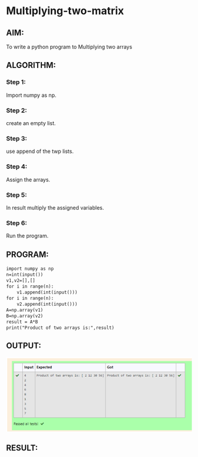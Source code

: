 # Multiplying-two-matrix

## AIM:
To write a python program to Multiplying two arrays
## ALGORITHM:

### Step 1:
Import numpy as np.
### Step 2:
create an empty list.
### Step 3:
use append of the twp lists.
### Step 4:
Assign the arrays.
### Step 5:
In result multiply the assigned variables.
### Step 6:
Run the program.

## PROGRAM: 
```
import numpy as np
n=int(input())
v1,v2=[],[]
for i in range(n):
    v1.append(int(input()))
for i in range(n):
    v2.append(int(input()))
A=np.array(v1)   
B=np.array(v2)
result = A*B
print("Product of two arrays is:",result)
```

## OUTPUT:
![multiplying](multiplying.PNG)

## RESULT:

